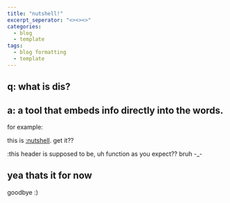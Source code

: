 ```yaml
---
title: "nutshell!"
excerpt_seperator: "<><><>"
categories:
  - blog
  - template
tags:
  - blog formatting
  - template
---
```

<script src="https://cdn.jsdelivr.net/gh/ncase/nutshell/nutshell.min.js"></script>

## q: what is dis?
## a: a tool that embeds info directly into the words.
for example:

this is [:nutshell](https://ncase.me/nutshell/#). get it??

:this header is supposed to be, uh function as you expect??
bruh -_-

## yea thats it for now

goodbye :)
